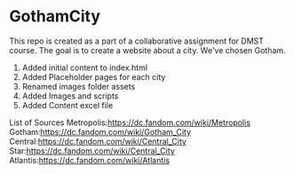 # GothamCity
This repo is created as a part of a collaborative assignment for DMST course. The goal is to create a website about a city. We've chosen Gotham.

1. Added initial content to index.html
2. Added Placeholder pages for each city
3. Renamed images folder assets
4. Added Images and scripts
5. Added Content excel file

List of Sources
Metropolis:https://dc.fandom.com/wiki/Metropolis
Gotham:https://dc.fandom.com/wiki/Gotham_City
Central:https://dc.fandom.com/wiki/Central_City
Star:https://dc.fandom.com/wiki/Central_City
Atlantis:https://dc.fandom.com/wiki/Atlantis